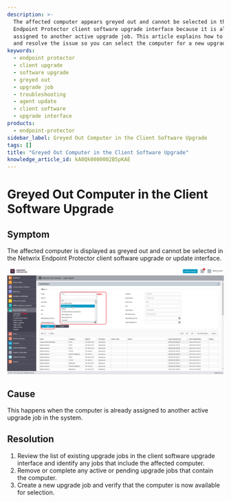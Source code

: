 ```yaml
---
description: >-
  The affected computer appears greyed out and cannot be selected in the Netwrix
  Endpoint Protector client software upgrade interface because it is already
  assigned to another active upgrade job. This article explains how to identify
  and resolve the issue so you can select the computer for a new upgrade job.
keywords:
  - endpoint protector
  - client upgrade
  - software upgrade
  - greyed out
  - upgrade job
  - troubleshooting
  - agent update
  - client software
  - upgrade interface
products:
  - endpoint-protector
sidebar_label: Greyed Out Computer in the Client Software Upgrade
tags: []
title: "Greyed Out Computer in the Client Software Upgrade"
knowledge_article_id: kA0Qk0000002B5pKAE
---
```


# Greyed Out Computer in the Client Software Upgrade

## Symptom

The affected computer is displayed as greyed out and cannot be selected in the Netwrix Endpoint Protector client software upgrade or update interface.

![Example](images/servlet_image_3f1c3b331cfe.png)

## Cause

This happens when the computer is already assigned to another active upgrade job in the system.

## Resolution

1. Review the list of existing upgrade jobs in the client software upgrade interface and identify any jobs that include the affected computer.  
2. Remove or complete any active or pending upgrade jobs that contain the computer.  
3. Create a new upgrade job and verify that the computer is now available for selection.
